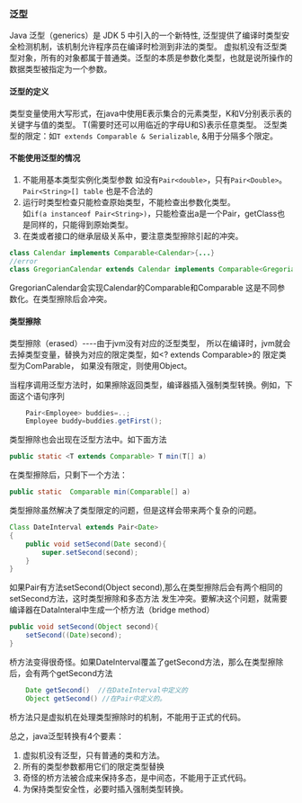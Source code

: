 ### 泛型
Java 泛型（generics）是 JDK 5 中引入的一个新特性, 泛型提供了编译时类型安全检测机制，该机制允许程序员在编译时检测到非法的类型。
虚拟机没有泛型类型对象，所有的对象都属于普通类。泛型的本质是参数化类型，也就是说所操作的数据类型被指定为一个参数。

#### 泛型的定义
类型变量使用大写形式，在java中使用E表示集合的元素类型，K和V分别表示表的关键字与值的类型。 T(需要时还可以用临近的字母U和S)表示任意类型。
泛型类型的限定：如`T extends Comparable & Serializable`, &用于分隔多个限定。

#### 不能使用泛型的情况
1. 不能用基本类型实例化类型参数
如没有`Pair<double>`，只有`Pair<Double>`。`Pair<String>[] table` 也是不合法的
1. 运行时类型检查只能检查原始类型，不能检查出参数化类型。      
如`if(a instanceof Pair<String>)`，只能检查出a是一个Pair，getClass也是同样的，只能得到原始类型。
1. 在类或者接口的继承层级关系中，要注意类型擦除引起的冲突。
```java
class Calendar implements Comparable<Calendar>{...}
//error
class GregorianCalendar extends Calendar implements Comparable<GregorianCalendar> 
```
GregorianCalendar会实现Calendar的Comparable<Calendar>和Comparable<GregorianCalendar>
这是不同参数化。在类型擦除后会冲突。

#### 类型擦除
类型擦除（erased）----由于jvm没有对应的泛型类型， 所以在编译时，jvm就会去掉类型变量，替换为对应的限定类型，如<? extends Comparable>的
限定类型为ComParable， 如果没有限定，则使用Object。

当程序调用泛型方法时，如果擦除返回类型，编译器插入强制类型转换。例如，下面这个语句序列 
```java
	Pair<Employee> buddies=..;
	Employee buddy=buddies.getFirst();
```

类型擦除也会出现在泛型方法中。如下面方法 
```java
public static <T extends Comparable> T min(T[] a)
 ```
在类型擦除后，只剩下一个方法： 
```java
public static  Comparable min(Comparable[] a)
 ```
类型擦除虽然解决了类型限定的问题，但是这样会带来两个复杂的问题。
```java
Class DateInterval extends Pair<Date>
{
 	public void setSecond(Date second){
		super.setSecond(second);
	}
}
```

如果Pair有方法setSecond(Object second),那么在类型擦除后会有两个相同的setSecond方法，这时类型擦除和多态方法
发生冲突。要解决这个问题，就需要编译器在DataInteral中生成一个桥方法（bridge method）
```java
public void setSecond(Object second){
	setSecond((Date)second);
}
```

桥方法变得很奇怪。如果DateInterval覆盖了getSecond方法，那么在类型擦除后，会有两个getSecond方法 
```java
	Date getSecond()  //在DateInterval中定义的
	Object getSecond() //在Pair中定义的。
```

桥方法只是虚拟机在处理类型擦除时的机制，不能用于正式的代码。

总之，java泛型转换有4个要素：
1. 虚拟机没有泛型，只有普通的类和方法。
2. 所有的类型参数都用它们的限定类型替换
3. 奇怪的桥方法被合成来保持多态，是中间态，不能用于正式代码。
4. 为保持类型安全性，必要时插入强制类型转换。

